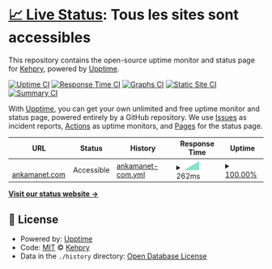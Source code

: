 # [📈 Live Status](https://Kehpry.github.io/phishcheck): <!--live status--> **Tous les sites sont accessibles**

This repository contains the open-source uptime monitor and status page for [Kehpry](https://Kehpry.github.io/phishcheck), powered by [Upptime](https://github.com/upptime/upptime).

[![Uptime CI](https://github.com/Kehpry/phishcheck/workflows/Uptime%20CI/badge.svg)](https://github.com/Kehpry/phishcheck/actions?query=workflow%3A%22Uptime+CI%22)
[![Response Time CI](https://github.com/Kehpry/phishcheck/workflows/Response%20Time%20CI/badge.svg)](https://github.com/Kehpry/phishcheck/actions?query=workflow%3A%22Response+Time+CI%22)
[![Graphs CI](https://github.com/Kehpry/phishcheck/workflows/Graphs%20CI/badge.svg)](https://github.com/Kehpry/phishcheck/actions?query=workflow%3A%22Graphs+CI%22)
[![Static Site CI](https://github.com/Kehpry/phishcheck/workflows/Static%20Site%20CI/badge.svg)](https://github.com/Kehpry/phishcheck/actions?query=workflow%3A%22Static+Site+CI%22)
[![Summary CI](https://github.com/Kehpry/phishcheck/workflows/Summary%20CI/badge.svg)](https://github.com/Kehpry/phishcheck/actions?query=workflow%3A%22Summary+CI%22)

With [Upptime](https://upptime.js.org), you can get your own unlimited and free uptime monitor and status page, powered entirely by a GitHub repository. We use [Issues](https://github.com/Kehpry/phishcheck/issues) as incident reports, [Actions](https://github.com/Kehpry/phishcheck/actions) as uptime monitors, and [Pages](https://Kehpry.github.io/phishcheck) for the status page.

<!--start: status pages-->
<!-- This summary is generated by Upptime (https://github.com/upptime/upptime) -->
<!-- Do not edit this manually, your changes will be overwritten -->
<!-- prettier-ignore -->
| URL | Status | History | Response Time | Uptime |
| --- | ------ | ------- | ------------- | ------ |
| <img alt="" src="https://favicons.githubusercontent.com/www.ankamanet.com" height="13"> [ankamanet.com](https://www.ankamanet.com/) | Accessible | [ankamanet-com.yml](https://github.com/Kehpry/phishcheck/commits/HEAD/history/ankamanet-com.yml) | <details><summary><img alt="Response time graph" src="./graphs/ankamanet-com/response-time-week.png" height="20"> 262ms</summary><br><a href="https://phishcheck.dofhelp.fr/history/ankamanet-com"><img alt="Response time 262" src="https://img.shields.io/endpoint?url=https%3A%2F%2Fraw.githubusercontent.com%2FKehpry%2Fphishcheck%2FHEAD%2Fapi%2Fankamanet-com%2Fresponse-time.json"></a><br><a href="https://phishcheck.dofhelp.fr/history/ankamanet-com"><img alt="24-hour response time 262" src="https://img.shields.io/endpoint?url=https%3A%2F%2Fraw.githubusercontent.com%2FKehpry%2Fphishcheck%2FHEAD%2Fapi%2Fankamanet-com%2Fresponse-time-day.json"></a><br><a href="https://phishcheck.dofhelp.fr/history/ankamanet-com"><img alt="7-day response time 262" src="https://img.shields.io/endpoint?url=https%3A%2F%2Fraw.githubusercontent.com%2FKehpry%2Fphishcheck%2FHEAD%2Fapi%2Fankamanet-com%2Fresponse-time-week.json"></a><br><a href="https://phishcheck.dofhelp.fr/history/ankamanet-com"><img alt="30-day response time 262" src="https://img.shields.io/endpoint?url=https%3A%2F%2Fraw.githubusercontent.com%2FKehpry%2Fphishcheck%2FHEAD%2Fapi%2Fankamanet-com%2Fresponse-time-month.json"></a><br><a href="https://phishcheck.dofhelp.fr/history/ankamanet-com"><img alt="1-year response time 262" src="https://img.shields.io/endpoint?url=https%3A%2F%2Fraw.githubusercontent.com%2FKehpry%2Fphishcheck%2FHEAD%2Fapi%2Fankamanet-com%2Fresponse-time-year.json"></a></details> | <details><summary><a href="https://phishcheck.dofhelp.fr/history/ankamanet-com">100.00%</a></summary><a href="https://phishcheck.dofhelp.fr/history/ankamanet-com"><img alt="All-time uptime 100.00%" src="https://img.shields.io/endpoint?url=https%3A%2F%2Fraw.githubusercontent.com%2FKehpry%2Fphishcheck%2FHEAD%2Fapi%2Fankamanet-com%2Fuptime.json"></a><br><a href="https://phishcheck.dofhelp.fr/history/ankamanet-com"><img alt="24-hour uptime 100.00%" src="https://img.shields.io/endpoint?url=https%3A%2F%2Fraw.githubusercontent.com%2FKehpry%2Fphishcheck%2FHEAD%2Fapi%2Fankamanet-com%2Fuptime-day.json"></a><br><a href="https://phishcheck.dofhelp.fr/history/ankamanet-com"><img alt="7-day uptime 100.00%" src="https://img.shields.io/endpoint?url=https%3A%2F%2Fraw.githubusercontent.com%2FKehpry%2Fphishcheck%2FHEAD%2Fapi%2Fankamanet-com%2Fuptime-week.json"></a><br><a href="https://phishcheck.dofhelp.fr/history/ankamanet-com"><img alt="30-day uptime 100.00%" src="https://img.shields.io/endpoint?url=https%3A%2F%2Fraw.githubusercontent.com%2FKehpry%2Fphishcheck%2FHEAD%2Fapi%2Fankamanet-com%2Fuptime-month.json"></a><br><a href="https://phishcheck.dofhelp.fr/history/ankamanet-com"><img alt="1-year uptime 100.00%" src="https://img.shields.io/endpoint?url=https%3A%2F%2Fraw.githubusercontent.com%2FKehpry%2Fphishcheck%2FHEAD%2Fapi%2Fankamanet-com%2Fuptime-year.json"></a></details>

<!--end: status pages-->

[**Visit our status website →**](https://Kehpry.github.io/phishcheck)

## 📄 License

- Powered by: [Upptime](https://github.com/upptime/upptime)
- Code: [MIT](./LICENSE) © [Kehpry](https://Kehpry.github.io/phishcheck)
- Data in the `./history` directory: [Open Database License](https://opendatacommons.org/licenses/odbl/1-0/)
